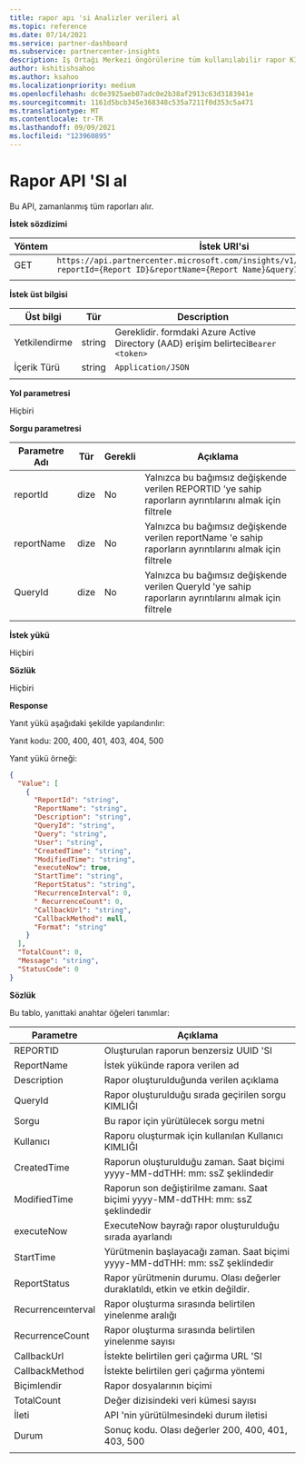 ```yaml
---
title: rapor apı 'si Analizler verileri al
ms.topic: reference
ms.date: 07/14/2021
ms.service: partner-dashboard
ms.subservice: partnercenter-insights
description: Iş Ortağı Merkezi öngörülerine tüm kullanılabilir rapor KIMLIKLERINI almak için bu API 'yi kullanın.
author: kshitishsahoo
ms.author: ksahoo
ms.localizationpriority: medium
ms.openlocfilehash: dc0e3925aeb07adc0e2b38af2913c63d3183941e
ms.sourcegitcommit: 1161d5bcb345e368348c535a7211f0d353c5a471
ms.translationtype: MT
ms.contentlocale: tr-TR
ms.lasthandoff: 09/09/2021
ms.locfileid: "123960895"
---
```

# <a name="get-report-api"></a>Rapor API 'SI al

Bu API, zamanlanmış tüm raporları alır.

**İstek sözdizimi**

|    Yöntem    |    İstek URI'si    |
|    ----    |    ----    |
|    GET    |    `https://api.partnercenter.microsoft.com/insights/v1/mpn/ScheduledReport?reportId={Report ID}&reportName={Report Name}&queryId={Query ID}` |
|        |        |

**İstek üst bilgisi**

|    Üst bilgi    |    Tür    |    Description    |
|    ----    |    ----    |    ----    |
|    Yetkilendirme    |    string    |    Gereklidir. formdaki Azure Active Directory (AAD) erişim belirteci`Bearer <token>`    |
|    İçerik Türü    |    string    |    `Application/JSON`    |
|        |        |        |

**Yol parametresi**

Hiçbiri

**Sorgu parametresi**

|    Parametre Adı    |    Tür    |    Gerekli    |    Açıklama    |
|    ----    |    ----    |    ----    |    ----    |
|    reportId     |    dize    |    No    |    Yalnızca bu bağımsız değişkende verilen REPORTID 'ye sahip raporların ayrıntılarını almak için filtrele     |
|    reportName     |    dize    |    No    |    Yalnızca bu bağımsız değişkende verilen reportName 'e sahip raporların ayrıntılarını almak için filtrele     |
|    QueryId     |    dize    |    No    |    Yalnızca bu bağımsız değişkende verilen QueryId 'ye sahip raporların ayrıntılarını almak için filtrele     |
|        |        |        |        |


**İstek yükü**

Hiçbiri

**Sözlük**

Hiçbiri

**Response**

Yanıt yükü aşağıdaki şekilde yapılandırılır:

Yanıt kodu: 200, 400, 401, 403, 404, 500

Yanıt yükü örneği:

```json
{ 
  "Value": [ 
    { 
      "ReportId": "string", 
      "ReportName": "string", 
      "Description": "string", 
      "QueryId": "string", 
      "Query": "string", 
      "User": "string", 
      "CreatedTime": "string", 
      "ModifiedTime": "string", 
      "executeNow": true, 
      "StartTime": "string", 
      "ReportStatus": "string", 
      "RecurrenceInterval": 0, 
      " RecurrenceCount": 0, 
      "CallbackUrl": "string",
      "CallbackMethod": null,
      "Format": "string" 
    } 
  ], 
  "TotalCount": 0, 
  "Message": "string", 
  "StatusCode": 0 
}
```

**Sözlük**

Bu tablo, yanıttaki anahtar öğeleri tanımlar:

|    Parametre    |    Açıklama    |
|    ----    |    ----    |
|    REPORTID     |    Oluşturulan raporun benzersiz UUID 'SI     |
|    ReportName     |    İstek yükünde rapora verilen ad     |
|    Description     |    Rapor oluşturulduğunda verilen açıklama     |
|    QueryId     |    Rapor oluşturulduğu sırada geçirilen sorgu KIMLIĞI     |
|    Sorgu     |    Bu rapor için yürütülecek sorgu metni     |
|    Kullanıcı     |    Raporu oluşturmak için kullanılan Kullanıcı KIMLIĞI     |
|    CreatedTime     |    Raporun oluşturulduğu zaman. Saat biçimi yyyy-MM-ddTHH: mm: ssZ şeklindedir     |
|    ModifiedTime     |    Raporun son değiştirilme zamanı. Saat biçimi yyyy-MM-ddTHH: mm: ssZ şeklindedir     |
|    executeNow     |    ExecuteNow bayrağı rapor oluşturulduğu sırada ayarlandı    |
|    StartTime     |    Yürütmenin başlayacağı zaman. Saat biçimi yyyy-MM-ddTHH: mm: ssZ şeklindedir     |
|    ReportStatus     |    Rapor yürütmenin durumu. Olası değerler duraklatıldı, etkin ve etkin değildir.     |
|    Recurrenceınterval     |    Rapor oluşturma sırasında belirtilen yinelenme aralığı     |
|    RecurrenceCount     |    Rapor oluşturma sırasında belirtilen yinelenme sayısı     |
|    CallbackUrl     |    İstekte belirtilen geri çağırma URL 'SI     |
|    CallbackMethod    |    İstekte belirtilen geri çağırma yöntemi    |
|    Biçimlendir     |    Rapor dosyalarının biçimi     |
|    TotalCount     |    Değer dizisindeki veri kümesi sayısı     |
|    İleti     |    API 'nin yürütülmesindeki durum iletisi     |
|    Durum     |    Sonuç kodu. Olası değerler 200, 400, 401, 403, 500     |
|        |        |